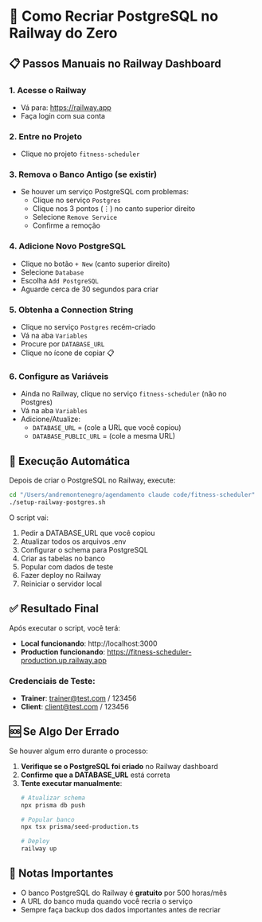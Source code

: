 # 🔄 Como Recriar PostgreSQL no Railway do Zero

## 📋 Passos Manuais no Railway Dashboard

### 1. Acesse o Railway
- Vá para: https://railway.app
- Faça login com sua conta

### 2. Entre no Projeto
- Clique no projeto `fitness-scheduler`

### 3. Remova o Banco Antigo (se existir)
- Se houver um serviço PostgreSQL com problemas:
  - Clique no serviço `Postgres`
  - Clique nos 3 pontos (⋮) no canto superior direito
  - Selecione `Remove Service`
  - Confirme a remoção

### 4. Adicione Novo PostgreSQL
- Clique no botão `+ New` (canto superior direito)
- Selecione `Database`
- Escolha `Add PostgreSQL`
- Aguarde cerca de 30 segundos para criar

### 5. Obtenha a Connection String
- Clique no serviço `Postgres` recém-criado
- Vá na aba `Variables`
- Procure por `DATABASE_URL`
- Clique no ícone de copiar 📋

### 6. Configure as Variáveis
- Ainda no Railway, clique no serviço `fitness-scheduler` (não no Postgres)
- Vá na aba `Variables`
- Adicione/Atualize:
  - `DATABASE_URL` = (cole a URL que você copiou)
  - `DATABASE_PUBLIC_URL` = (cole a mesma URL)

## 🚀 Execução Automática

Depois de criar o PostgreSQL no Railway, execute:

```bash
cd "/Users/andremontenegro/agendamento claude code/fitness-scheduler"
./setup-railway-postgres.sh
```

O script vai:
1. Pedir a DATABASE_URL que você copiou
2. Atualizar todos os arquivos .env
3. Configurar o schema para PostgreSQL
4. Criar as tabelas no banco
5. Popular com dados de teste
6. Fazer deploy no Railway
7. Reiniciar o servidor local

## ✅ Resultado Final

Após executar o script, você terá:

- **Local funcionando**: http://localhost:3000
- **Production funcionando**: https://fitness-scheduler-production.up.railway.app

### Credenciais de Teste:
- **Trainer**: trainer@test.com / 123456
- **Client**: client@test.com / 123456

## 🆘 Se Algo Der Errado

Se houver algum erro durante o processo:

1. **Verifique se o PostgreSQL foi criado** no Railway dashboard
2. **Confirme que a DATABASE_URL** está correta
3. **Tente executar manualmente**:
   ```bash
   # Atualizar schema
   npx prisma db push
   
   # Popular banco
   npx tsx prisma/seed-production.ts
   
   # Deploy
   railway up
   ```

## 📝 Notas Importantes

- O banco PostgreSQL do Railway é **gratuito** por 500 horas/mês
- A URL do banco muda quando você recria o serviço
- Sempre faça backup dos dados importantes antes de recriar